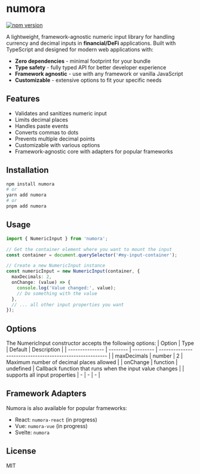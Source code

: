 # numora

[![npm version](https://img.shields.io/npm/v/numora.svg)](https://www.npmjs.com/package/numora)

A lightweight, framework-agnostic numeric input library for handling currency and decimal inputs in **financial/DeFi** applications. Built with TypeScript and designed for modern web applications with:

- **Zero dependencies** - minimal footprint for your bundle
- **Type safety** - fully typed API for better developer experience
- **Framework agnostic** - use with any framework or vanilla JavaScript
- **Customizable** - extensive options to fit your specific needs

## Features

- Validates and sanitizes numeric input
- Limits decimal places
- Handles paste events
- Converts commas to dots
- Prevents multiple decimal points
- Customizable with various options
- Framework-agnostic core with adapters for popular frameworks

## Installation

```bash
npm install numora
# or
yarn add numora
# or
pnpm add numora
```

## Usage

```typescript
import { NumericInput } from 'numora';

// Get the container element where you want to mount the input
const container = document.querySelector('#my-input-container');

// Create a new NumericInput instance
const numericInput = new NumericInput(container, {
  maxDecimals: 2,
  onChange: (value) => {
    console.log('Value changed:', value);
    // Do something with the value
  },
  // ... all other input properties you want
});
```

## Options

The NumericInput constructor accepts the following options:
| Option | Type | Default | Description |
| --------------- | -------- | --------- | -------------------------------------------------------- |
| maxDecimals | number | 2 | Maximum number of decimal places allowed |
| onChange | function | undefined | Callback function that runs when the input value changes |
| supports all input properties | - | - | - |

## Framework Adapters

Numora is also available for popular frameworks:

- React: `numora-react` (in progress)
- Vue: `numora-vue` (in progress)
- Svelte: `numora`

## License

MIT
